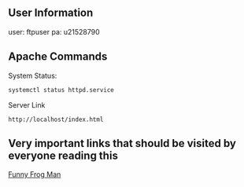 ## User Information
user: ftpuser
pa: u21528790


## Apache Commands
System Status:
```bash
systemctl status httpd.service
```

Server Link
```
http://localhost/index.html
```

## Very important links that should be visited by everyone reading this
[Funny Frog Man](https://pbs.twimg.com/media/FLTHtDCWQAAjhVu.jpg)

